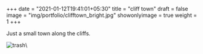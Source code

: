 +++
date = "2021-01-12T19:41:01+05:30"
title = "cliff town"
draft = false
image = "img/portfolio/clifftown_bright.jpg"
showonlyimage = true
weight = 1
+++

Just a small town along the cliffs.

![trash](/img/portfolio/clifftown_bright.jpg)\
